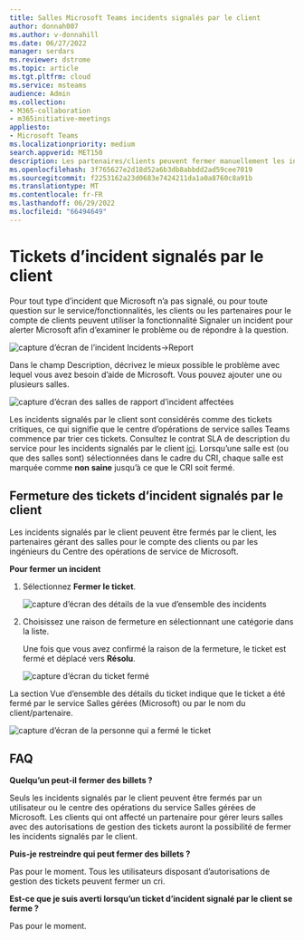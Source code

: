 ```yaml
---
title: Salles Microsoft Teams incidents signalés par le client
author: donnah007
ms.author: v-donnahill
ms.date: 06/27/2022
manager: serdars
ms.reviewer: dstrome
ms.topic: article
ms.tgt.pltfrm: cloud
ms.service: msteams
audience: Admin
ms.collection:
- M365-collaboration
- m365initiative-meetings
appliesto:
- Microsoft Teams
ms.localizationpriority: medium
search.appverid: MET150
description: Les partenaires/clients peuvent fermer manuellement les incidents et garantir des rapports précis sur l’intégrité de la salle dans MTRP.
ms.openlocfilehash: 3f765627e2d18d52a6b3db8abbdd2ad59cee7019
ms.sourcegitcommit: f2253162a23d0683e7424211da1a0a8760c8a91b
ms.translationtype: MT
ms.contentlocale: fr-FR
ms.lasthandoff: 06/29/2022
ms.locfileid: "66494649"
---
```

# <a name="customer-reported-incident-tickets"></a>Tickets d’incident signalés par le client

Pour tout type d’incident que Microsoft n’a pas signalé, ou pour toute question sur le service/fonctionnalités, les clients ou les partenaires pour le compte de clients peuvent utiliser la fonctionnalité Signaler un incident pour alerter Microsoft afin d’examiner le problème ou de répondre à la question.

![capture d’écran de l’incident Incidents->Report](../media/customer-reported-incidents-001.png)

Dans le champ Description, décrivez le mieux possible le problème avec lequel vous avez besoin d’aide de Microsoft. Vous pouvez ajouter une ou plusieurs salles.

![capture d’écran des salles de rapport d’incident affectées](../media/customer-reported-incidents-002.png)

Les incidents signalés par le client sont considérés comme des tickets critiques, ce qui signifie que le centre d’opérations de service salles Teams commence par trier ces tickets. Consultez le contrat SLA de description du service pour les incidents signalés par le client [ici](microsoft-teams-rooms-premium.md). Lorsqu’une salle est (ou que des salles sont) sélectionnées dans le cadre du CRI, chaque salle est marquée comme **non saine** jusqu’à ce que le CRI soit fermé.

## <a name="closing-customer-reported-incident-tickets"></a>Fermeture des tickets d’incident signalés par le client

Les incidents signalés par le client peuvent être fermés par le client, les partenaires gérant des salles pour le compte des clients ou par les ingénieurs du Centre des opérations de service de Microsoft.

**Pour fermer un incident**

1. Sélectionnez **Fermer le ticket**.

   ![capture d’écran des détails de la vue d’ensemble des incidents](../media/customer-reported-incidents-003.png)

1. Choisissez une raison de fermeture en sélectionnant une catégorie dans la liste.

   Une fois que vous avez confirmé la raison de la fermeture, le ticket est fermé et déplacé vers **Résolu**.

   ![capture d’écran du ticket fermé](../media/customer-reported-incidents-004.png)

La section Vue d’ensemble des détails du ticket indique que le ticket a été fermé par le service Salles gérées (Microsoft) ou par le nom du client/partenaire.  

 ![capture d’écran de la personne qui a fermé le ticket ](../media/customer-reported-incidents-005.png)

## <a name="faq"></a>FAQ

**Quelqu’un peut-il fermer des billets ?**

Seuls les incidents signalés par le client peuvent être fermés par un utilisateur ou le centre des opérations du service Salles gérées de Microsoft. Les clients qui ont affecté un partenaire pour gérer leurs salles avec des autorisations de gestion des tickets auront la possibilité de fermer les incidents signalés par le client.

**Puis-je restreindre qui peut fermer des billets ?**

Pas pour le moment. Tous les utilisateurs disposant d’autorisations de gestion des tickets peuvent fermer un cri.

**Est-ce que je suis averti lorsqu’un ticket d’incident signalé par le client se ferme ?**

Pas pour le moment.